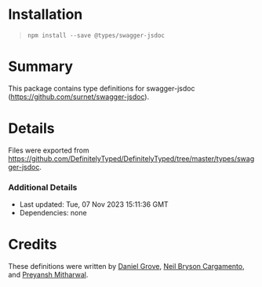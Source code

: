 # Installation
> `npm install --save @types/swagger-jsdoc`

# Summary
This package contains type definitions for swagger-jsdoc (https://github.com/surnet/swagger-jsdoc).

# Details
Files were exported from https://github.com/DefinitelyTyped/DefinitelyTyped/tree/master/types/swagger-jsdoc.

### Additional Details
 * Last updated: Tue, 07 Nov 2023 15:11:36 GMT
 * Dependencies: none

# Credits
These definitions were written by [Daniel Grove](https://github.com/drGrove), [Neil Bryson Cargamento](https://github.com/neilbryson), and [Preyansh Mitharwal](https://github.com/preyansh07).
